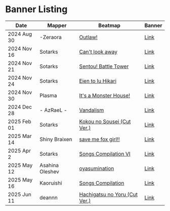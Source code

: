 # Banner Listing

| Date | Mapper | Beatmap | Banner |
| --- | --- | --- | --- |
| 2024 Aug 30 | -Zeraora | [Outlaw!](https://osu.ppy.sh/beatmapsets/777946) | [Link](./-Zeraora/outlaw.webp) |
| 2024 Nov 16 | Sotarks | [Can't look away](https://osu.ppy.sh/beatmapsets/2274433) | [Link](./Sotarks/) |
| 2024 Nov 21 | Sotarks | [Sentou! Battle Tower](https://osu.ppy.sh/beatmapsets/2276943) | [Link](./Sotarks/sentou_battle_tower.webp) |
| 2024 Nov 24 | Sotarks | [Eien to Iu Hikari](https://osu.ppy.sh/beatmapsets/2283923) | [Link](./Sotarks/eien_to_iu_hikari.webp) |
| 2024 Nov 30 | Plasma | [It's a Monster House!](https://osu.ppy.sh/beatmapsets/2281005) | [Link](./Plasma/monster_house.webp) |
| 2024 Dec 28 | - AzRaeL - | [Vandalism](https://osu.ppy.sh/beatmapsets/2271613) | [Link](./-%20AzRaeL%20-/vandalism.webp) |
| 2025 Feb 01 | Sotarks | [Kokou no Sousei (Cut Ver.)](https://osu.ppy.sh/beatmapsets/2312148) | [Link](./Sotarks/kokou_no_sousei_cut.webp) |
| 2025 Mar 14 | Shiny Braixen | [save me fox girl!!](https://osu.ppy.sh/beatmapsets/2267190) | [Link](./Shiny%20Braixen/save_me_fox_girl.jpg) |
| 2025 Apr 2 | Sotarks | [Songs Compilation VI](https://osu.ppy.sh/beatmapsets/2347113) | [Link](./Sotarks/songs_compilation_vi.webp) |
| 2025 May 12 | Asahina Oleshev | [oyasumination](https://osu.ppy.sh/beatmapsets/2348542) | [Link](./Asahina%20Oleshev/oyasumination.webp) |
| 2025 May 16 | Kaoruishi | [Songs Compilation](https://osu.ppy.sh/beatmapsets/2349134) | [Link](./Kaoruishi/cartoon_sc.webp) |
| 2025 Jun 11 | deannn | [Hachigatsu no Yoru (Cut Ver.)](https://osu.ppy.sh/beatmapsets/2355684) | [Link](./deannn/hachigatsu_no_yoru.gif) |